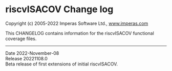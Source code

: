 # riscvISACOV Change log

Copyright (c) 2005-2022 Imperas Software Ltd., www.imperas.com

This CHANGELOG contains information for the riscvISACOV functional coverage files.

---
Date 2022-November-08  
Release 20221108.0  
Beta release of first extensions of initial riscvISACOV.

